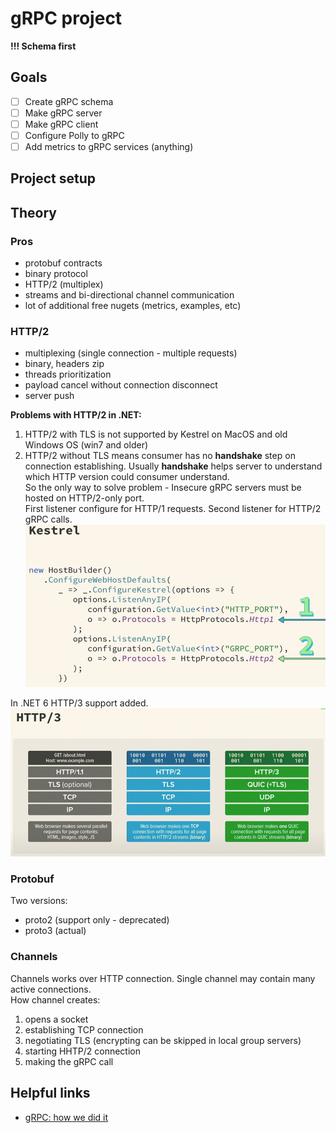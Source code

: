 # gRPC project
**!!! Schema first** 

## Goals
- [ ] Create gRPC schema 
- [ ] Make gRPC server
- [ ] Make gRPC client
- [ ] Configure Polly to gRPC
- [ ] Add metrics to gRPC services (anything)

## Project setup
 
## Theory

### Pros
- protobuf contracts
- binary protocol
- HTTP/2 (multiplex)
- streams and bi-directional channel communication
- lot of additional free nugets (metrics, examples, etc)

### HTTP/2
- multiplexing (single connection - multiple requests)
- binary, headers zip
- threads prioritization 
- payload cancel without connection disconnect
- server push 

**Problems with HTTP/2 in .NET:**
1. HTTP/2 with TLS is not supported by Kestrel on MacOS and old Windows OS (win7 and older)
2. HTTP/2 without TLS means consumer has no **handshake** step on connection establishing. Usually **handshake** helps server to understand which HTTP version could consumer understand.   
   So the only way to solve problem - Insecure gRPC servers must be hosted on HTTP/2-only port.  
   First listener configure for HTTP/1 requests. Second listener for HTTP/2 gRPC calls.
   ![img.png](../../docs/img/grpc_02.png)

In .NET 6 HTTP/3 support added.
![img.png](../../docs/img/grpc_01.png)

### Protobuf
Two versions:
- proto2 (support only - deprecated)
- proto3 (actual)

### Channels
Channels works over HTTP connection. Single channel may contain many active connections.  
How channel creates:
1. opens a socket
2. establishing TCP connection
3. negotiating TLS (encrypting can be skipped in local group servers)
4. starting HHTP/2 connection
5. making the gRPC call

## Helpful links
- [gRPC: how we did it](https://youtu.be/y5nLqQPSPBI)